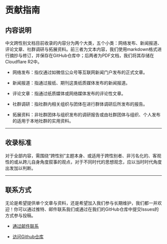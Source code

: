 # 贡献指南

## 内容说明

中文跨性别文档目前收录的内容分为两个大类，五个小类：网络发布、新闻报道、评论文章、社群调研与拓展资料。前三者为文本内容，我们使用markdown格式进行摘抄与修订，并保存在GitHub仓库中；后两者为PDF文档，我们将其存储在Cloudflare R2中。

- 网络发布：指仅通过如微信公众号等互联网新闻门户发布的正式文章。

- 新闻报道：指通过报纸、期刊这类纸质媒体发布的新闻报道。

- 评论文章：指通过纸质媒体或网络媒体发布的评论性文章。

- 社群调研：指社群内相关组织与团体在进行群体调研后所发布的报告。

- 拓展资料：非社群团体与组织发布的调研报告或由社群团体与组织、个人发布的适用于本地社群的实用资料。

---

## 收录标准

对于全部内容，需围绕“跨性别”主题本身、或适用于跨性别者、非污名化的、客观性的或从跨儿自身角度叙事的观点，对于不同时代的思想观念，应以当时时代角度出发加以判断。

---

## 联系方式

无论是希望提供单个文章与资料，还是希望加入我们参与长期维护，我们都一并欢迎！你可以通过推特、邮件联系我们或通过在我们的GitHub仓库中提交Issues的方式参与投稿。

- [通过邮件联系](mailto:contact@transzh.org)

- [访问Github仓库](https://github.com/transzh-org/docs)

